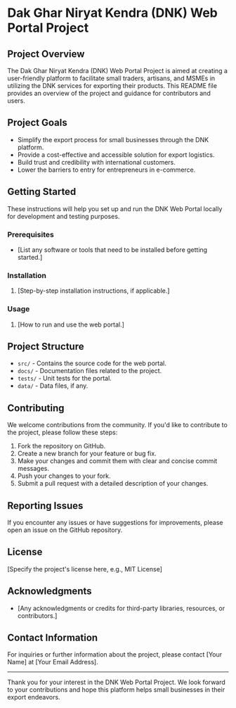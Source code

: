 # Dak Ghar Niryat Kendra (DNK) Web Portal Project

## Project Overview

The Dak Ghar Niryat Kendra (DNK) Web Portal Project is aimed at creating a user-friendly platform to facilitate small traders, artisans, and MSMEs in utilizing the DNK services for exporting their products. This README file provides an overview of the project and guidance for contributors and users.

## Project Goals

- Simplify the export process for small businesses through the DNK platform.
- Provide a cost-effective and accessible solution for export logistics.
- Build trust and credibility with international customers.
- Lower the barriers to entry for entrepreneurs in e-commerce.

## Getting Started

These instructions will help you set up and run the DNK Web Portal locally for development and testing purposes.

### Prerequisites

- [List any software or tools that need to be installed before getting started.]

### Installation

1. [Step-by-step installation instructions, if applicable.]

### Usage

1. [How to run and use the web portal.]

## Project Structure

- `src/` - Contains the source code for the web portal.
- `docs/` - Documentation files related to the project.
- `tests/` - Unit tests for the portal.
- `data/` - Data files, if any.

## Contributing

We welcome contributions from the community. If you'd like to contribute to the project, please follow these steps:

1. Fork the repository on GitHub.
2. Create a new branch for your feature or bug fix.
3. Make your changes and commit them with clear and concise commit messages.
4. Push your changes to your fork.
5. Submit a pull request with a detailed description of your changes.

## Reporting Issues

If you encounter any issues or have suggestions for improvements, please open an issue on the GitHub repository.

## License

[Specify the project's license here, e.g., MIT License]

## Acknowledgments

- [Any acknowledgments or credits for third-party libraries, resources, or contributors.]

## Contact Information

For inquiries or further information about the project, please contact [Your Name] at [Your Email Address].

---

Thank you for your interest in the DNK Web Portal Project. We look forward to your contributions and hope this platform helps small businesses in their export endeavors.
